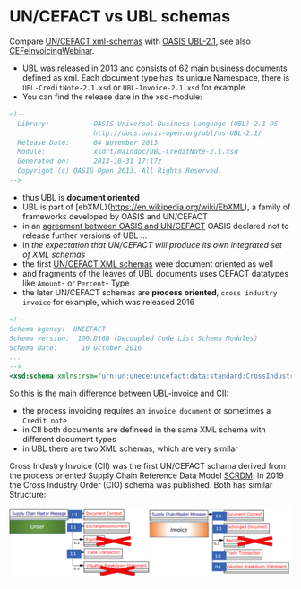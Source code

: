 # UN/CEFACT vs UBL schemas

Compare [UN/CEFACT xml-schemas](https://unece.org/trade/uncefact/xml-schemas) with [OASIS UBL-2.1](https://docs.oasis-open.org/ubl/UBL-2.1.html), see also [CEFeInvoicingWebinar](https://ec.europa.eu/cefdigital/wiki/download/attachments/44893070/CEFeInvoicingWebinar%20v1.00.pdf).

- UBL was released in 2013 and consists of 62 main business documents defined as xml. Each document type has its unique Namespace, there is `UBL-CreditNote-2.1.xsd` or `UBL-Invoice-2.1.xsd` for example
- You can find the release date in the xsd-module:

```xml
<!--
  Library:           OASIS Universal Business Language (UBL) 2.1 OS
                     http://docs.oasis-open.org/ubl/os-UBL-2.1/
  Release Date:      04 November 2013
  Module:            xsdrt/maindoc/UBL-CreditNote-2.1.xsd
  Generated on:      2013-10-31 17:17z
  Copyright (c) OASIS Open 2013. All Rights Reserved.
-->
```

- thus UBL is **document oriented**
- UBL is part of [ebXML}(https://en.wikipedia.org/wiki/EbXML), a family of frameworks developed by OASIS and UN/CEFACT
- in an [agreement between OASIS and UN/CEFACT](http://ubl.xml.org/ebXML) OASIS declared not to release further versions of UBL ...
- in _the expectation that UN/CEFACT will produce its own integrated set of XML schemas_
- the first [UN/CEFACT XML schemas](https://unece.org/trade/uncefact/xml-schemas) were document oriented as well
- and fragments of the leaves of UBL documents uses CEFACT datatypes like `Amount`- or `Percent`- Type
- the later UN/CEFACT schemas are **process oriented**, `cross industry invoice` for example, which was released 2016

```xml
<!--
Schema agency:  UNCEFACT
Schema version:  100.D16B (Decoupled Code List Schema Modules)
Schema date:      10 October 2016
...
-->
<xsd:schema xmlns:rsm="urn:un:unece:uncefact:data:standard:CrossIndustryInvoice:100" ...
```

So this is the main difference between UBL-invoice and CII:
- the process invoicing requires an `invoice document` or sometimes a `Credit note`
- in CII both documents are defineed in the same XML schema with different document types
- in UBL there are two XML schemas, which are very similar

Cross Industry Invoice (CII) was the first UN/CEFACT schama derived from the process oriented Supply Chain Reference Data Model [SCRDM](https://www.unescap.org/sites/default/files/Session%202_SCRDM_UNCEFACT.pdf). In 2019 the Cross Industry Order (CIO) schema was published. Both has similar Structure:

![](../image/CIOvsCII.PNG)

